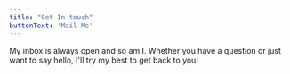 ```yaml
---
title: "Get In touch"
buttonText: 'Mail Me'
---
```


My inbox is always open and so am I. Whether you have a question or just want to say hello, I'll try my best to get back to you! 
